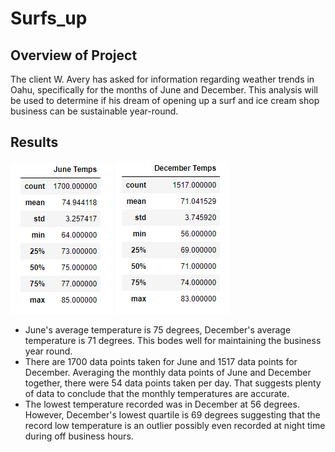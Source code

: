 # Surfs_up

## Overview of Project

The client W. Avery has asked for information regarding weather trends in Oahu, specifically for the months of June and December. This analysis will be used to determine if his dream of opening up a surf and ice cream shop business can be sustainable year-round. 

## Results

![June Temperature Summary](Resources/JuneTemps.PNG)
![December Temperature Summary](Resources/DecemberTemps.PNG)

- June's average temperature is 75 degrees, December's average temperature is 71 degrees. This bodes well for maintaining the business year round. 
- There are 1700 data points taken for June and 1517 data points for December. Averaging the monthly data points of June and December together, there were 54 data points taken per day. That suggests plenty of data to conclude that the monthly temperatures are accurate. 
- The lowest temperature recorded was in December at 56 degrees. However, December's lowest quartile is 69 degrees suggesting that the record low temperature is an outlier possibly even recorded at night time during off business hours. 



